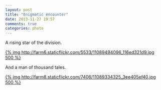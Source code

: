 ```yaml
---
layout: post
title: "Enigmatic encounter"
date: 2013-11-27 19:57
comments: true
categories: photo
---
```


A rising star of the division.

[{% img http://farm6.staticflickr.com/5533/11089494096_116ed321d9.jpg 500 %}](http://www.flickr.com/photos/68217075@N08/11089494096/)

And a man of thousand tales.

[{% img http://farm8.staticflickr.com/7406/11089334325_3ee405ef40.jpg 500 %}](http://www.flickr.com/photos/68217075@N08/11089334325/)